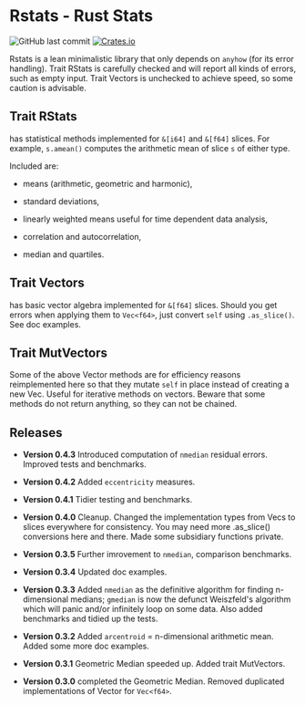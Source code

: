 # Rstats - Rust Stats
![GitHub last commit](https://img.shields.io/github/last-commit/liborty/rstats)
[![Crates.io](https://img.shields.io/crates/v/rstats)](https://docs.rs/rstats)

Rstats is a lean minimalistic library that only depends on `anyhow` (for its error handling).
Trait RStats is carefully checked and will report all kinds of errors, such as empty input.
Trait Vectors is unchecked to achieve speed, so some caution is advisable.

## Trait RStats 

has statistical methods implemented for `&[i64]` and `&[f64]` slices.
For example, `s.amean()` computes the arithmetic mean of slice `s` of either type.

Included are:

* means (arithmetic, geometric and harmonic), 

* standard deviations,

* linearly weighted means useful for time dependent data analysis,

* correlation and autocorrelation,

* median and quartiles.

## Trait Vectors

has basic vector algebra implemented for `&[f64]` slices.
Should you get errors when applying them to `Vec<f64>`, just convert `self` using `.as_slice()`. See doc examples.

## Trait MutVectors

Some of the above Vector methods are for efficiency reasons reimplemented here so that they mutate `self` in place instead of creating a new Vec. Useful for iterative methods on vectors. Beware that some methods do not return anything, so they can not be chained.

## Releases

* **Version 0.4.3** Introduced computation of `nmedian` residual errors. Improved tests and benchmarks.

* **Version 0.4.2** Added `eccentricity` measures.

* **Version 0.4.1** Tidier testing and benchmarks.

* **Version 0.4.0** Cleanup. Changed the implementation types from Vecs to slices everywhere for consistency. You may need more .as_slice() conversions here and there. Made some subsidiary functions private.

* **Version 0.3.5** Further imrovement to `nmedian`, comparison benchmarks.

* **Version 0.3.4** Updated doc examples.

* **Version 0.3.3** Added `nmedian` as the definitive algorithm for finding n-dimensional medians; `gmedian` is now the defunct Weiszfeld's algorithm which will panic and/or infinitely loop on some data. Also added benchmarks and tidied up the tests.

* **Version 0.3.2** Added `arcentroid` = n-dimensional arithmetic mean. Added some more doc examples.

* **Version 0.3.1** Geometric Median speeded up. Added trait MutVectors.

* **Version 0.3.0** completed the Geometric Median. Removed duplicated implementations of Vector for `Vec<f64>`.
